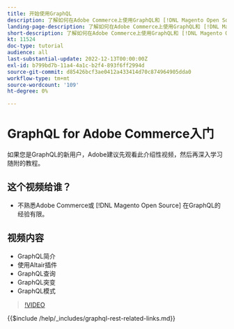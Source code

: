 ```yaml
---
title: 开始使用GraphQL
description: 了解如何在Adobe Commerce上使用GraphQL和 [!DNL Magento Open Source]. 了解如何使用查询、突变和模式。
landing-page-description: 了解如何在Adobe Commerce上使用GraphQL和 [!DNL Magento Open Source]. 了解如何使用查询、突变和模式。
short-description: 了解如何在Adobe Commerce上使用GraphQL和 [!DNL Magento Open Source]. 了解如何使用查询、突变和模式。
kt: 11524
doc-type: tutorial
audience: all
last-substantial-update: 2022-12-13T00:00:00Z
exl-id: b799bd7b-11a4-4a1c-b2f4-893f6ff2994d
source-git-commit: d85426bcf3ae0412a433414d70c874964905dda0
workflow-type: tm+mt
source-wordcount: '109'
ht-degree: 0%

---
```


# GraphQL for Adobe Commerce入门

如果您是GraphQL的新用户，Adobe建议先观看此介绍性视频，然后再深入学习随附的教程。

## 这个视频给谁？

* 不熟悉Adobe Commerce或 [!DNL Magento Open Source] 在GraphQL的经验有限。

## 视频内容

* GraphQL简介
* 使用Altair插件
* GraphQL查询
* GraphQL突变
* GraphQL模式

>[!VIDEO](https://video.tv.adobe.com/v/3412302?quality=12&learn=on)

{{$include /help/_includes/graphql-rest-related-links.md}}
